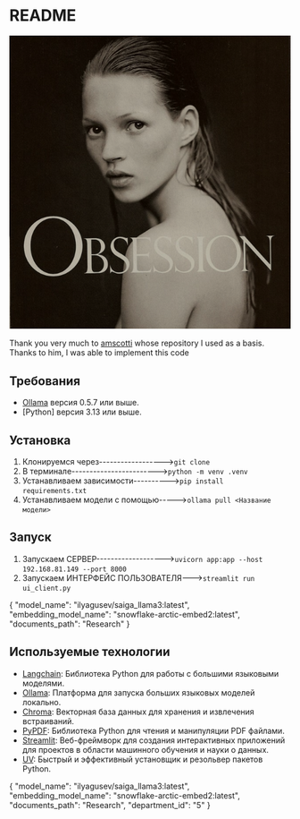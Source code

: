 # README

<p align="center">
    <img src="images/image.png" alt="Скриншот веб-интерфейса Streamlit" width="600">
</p>


Thank you very much to [amscotti](https://github.com/amscotti) whose repository I used as a basis. Thanks to him, I was able to implement this code



## Требования
- [Ollama](https://ollama.ai/) версия 0.5.7 или выше.
- [Python] версия 3.13 или выше.


## Установка
1. Клонируемся через------------------>`git clone`
2. В терминале------------------------>`python -m venv .venv`
3. Устанавливаем зависимости---------->`pip install requirements.txt`
4. Устанавливаем модели с помощью----->`ollama pull <Название модели>`


## Запуск
1. Запускаем СЕРВЕР------------------->`uvicorn app:app --host 192.168.81.149 --port 8000` 
2. Запускаем ИНТЕРФЕЙС ПОЛЬЗОВАТЕЛЯ--->`streamlit run ui_client.py`


{
  "model_name": "ilyagusev/saiga_llama3:latest",
  "embedding_model_name": "snowflake-arctic-embed2:latest",
  "documents_path": "Research"
}


## Используемые технологии
- [Langchain](https://github.com/langchain/langchain): Библиотека Python для работы с большими языковыми моделями.
- [Ollama](https://ollama.ai/): Платформа для запуска больших языковых моделей локально.
- [Chroma](https://docs.trychroma.com/): Векторная база данных для хранения и извлечения встраиваний.
- [PyPDF](https://pypi.org/project/PyPDF2/): Библиотека Python для чтения и манипуляции PDF файлами.
- [Streamlit](https://streamlit.io/): Веб-фреймворк для создания интерактивных приложений для проектов в области машинного обучения и науки о данных.
- [UV](https://astral.sh/uv): Быстрый и эффективный установщик и резольвер пакетов Python.






{
  "model_name": "ilyagusev/saiga_llama3:latest",
  "embedding_model_name": "snowflake-arctic-embed2:latest",
  "documents_path": "Research",
  "department_id": "5"
}